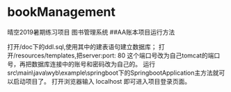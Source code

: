 # bookManagement
晴空2019暑期练习项目   图书管理系统
##AA账本项目运行方法

打开/doc下的ddl.sql,使用其中的建表语句建立数据库；
打开/resources/templates,把server:port: 80 这个端口号改为自己tomcat的端口号，再把数据库连接中的账号和密码改为自己的。
运行src\main\java\wyb\example\springboot下的SpringbootApplication主方法就可以启动项目了。
打开浏览器输入 localhost 即可进入项目登录页面。
